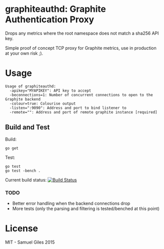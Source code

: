 # graphiteauthd: Graphite Authentication Proxy

Drops any metrics where the root namespace does not match a sha256 API key.

Simple proof of concept TCP proxy for Graphite metrics, use in production at
your own risk ;).

# Usage

```
Usage of graphiteauthd:
  -apikey="MYAPIKEY": API key to accept
  -beconnections=1: Number of concurrent connections to open to the Graphite backend
  -colour=true: Colourise output
  -listen=":9090": Address and port to bind listener to
  -remote="": Address and port of remote graphite instance [required]
```

## Build and Test

Build:
```SHELL
go get
```

Test:
```SHELL
go test
go test -bench .
```

Current build status: [![Build Status](https://travis-ci.org/samgiles/graphiteauthd.svg?branch=master)](https://travis-ci.org/samgiles/graphiteauthd)

### TODO
- Better error handling when the backend connections drop
- More tests (only the parsing and filtering is tested/benched at this point)

# License

MIT - Samuel Giles 2015
